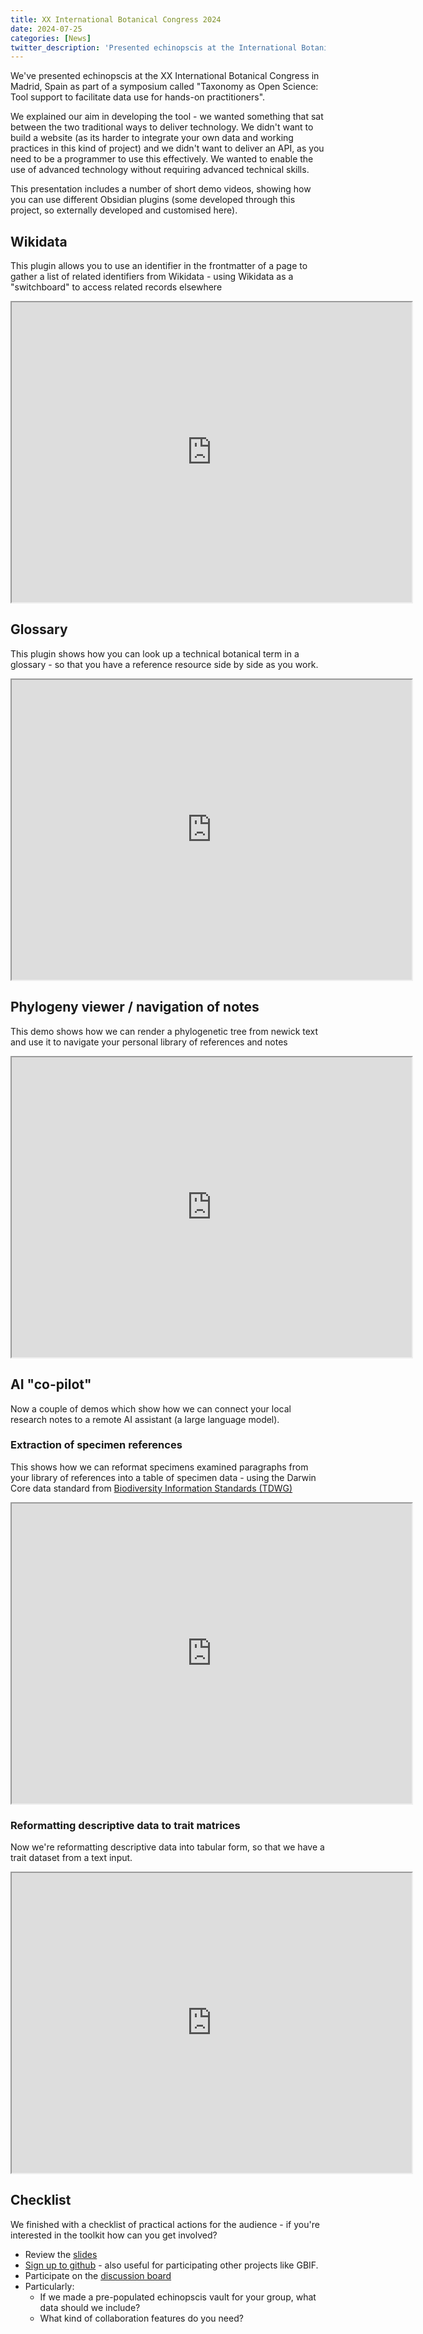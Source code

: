```yaml
---
title: XX International Botanical Congress 2024
date: 2024-07-25
categories: [News]
twitter_description: 'Presented echinopscis at the International Botanical Congress in Madrid, Spain'
---
```


We've presented echinopscis at the XX International Botanical Congress in Madrid, Spain as part of a symposium called "Taxonomy as Open Science: Tool support to facilitate data use for hands-on practitioners".

We explained our aim in developing the tool - we wanted something that sat between the two traditional ways to deliver technology. We didn't want to build a website (as its harder to integrate your own data and working practices in this kind of project) and we didn't want to deliver an API, as you need to be a programmer to use this effectively. We wanted to enable the use of advanced technology without requiring advanced technical skills. 

This presentation includes a number of short demo videos, showing how you can use different Obsidian plugins (some developed through this project, so externally developed and customised here).

## Wikidata

This plugin allows you to use an identifier in the frontmatter of a page to gather a list of related identifiers from Wikidata - using Wikidata as a "switchboard" to access related records elsewhere

<iframe src="https://drive.google.com/file/d/1_58jp_Q-_tQBPJYuWeaoyjlEynPknNXK/preview" width="640" height="480" allow="autoplay"></iframe>

## Glossary

This plugin shows how you can look up a technical botanical term in a glossary - so that you have a reference resource side by side as you work.

<iframe src="https://drive.google.com/file/d/1IScemobWwsX6Jcsb_80PSvOQ4Mvb_CuG/preview" width="640" height="480" allow="autoplay"></iframe>

## Phylogeny viewer / navigation of notes

This demo shows how we can render a phylogenetic tree from newick text and use it to navigate your personal library of references and notes

<iframe src="https://drive.google.com/file/d/1xIYDM9iDPsKR6zetZlvhcuoXmMW0Jfas/preview" width="640" height="480" allow="autoplay"></iframe>

## AI "co-pilot" 

Now a couple of demos which show how we can connect your local research notes to a remote AI assistant (a large language model).

### Extraction of specimen references

This shows how we can reformat specimens examined paragraphs from your library of references into a table of specimen data - using the Darwin Core data standard from [Biodiversity Information Standards (TDWG)](https://www.tdwg.org)

<iframe src="https://drive.google.com/file/d/1g4khh5vBGU1XYcFZxyex-5JhZIutq8nW/preview" width="640" height="480" allow="autoplay"></iframe>

### Reformatting descriptive data to trait matrices

Now we're reformatting descriptive data into tabular form, so that we have a trait dataset from a text input.

<iframe src="https://drive.google.com/file/d/105-2yebBWNiv-lGQ27FZ2cI59m9x44DC/preview" width="640" height="480" allow="autoplay"></iframe>

## Checklist

We finished with a checklist of practical actions for the audience - if you're interested in the toolkit how can you get involved?

- Review the [slides](https://docs.google.com/presentation/d/17YD81kMce2poCM-PCaEZ_OhpAhddggSP/edit?usp=sharing&ouid=114263942339372339976&rtpof=true&sd=true)
- [Sign up to github](https://github.com/signup) - also useful for participating other projects like GBIF. 
- Participate on the [discussion board](https://github.com/orgs/echinopscis/discussions)
- Particularly: 
    - If we made a pre-populated echinopscis vault for your group, what data should we include? 
    - What kind of collaboration features do you need?